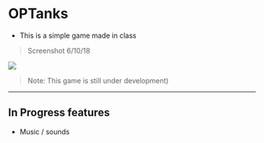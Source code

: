 OPTanks
=============
- This is a simple game made in class

> Screenshot 6/10/18

![](https://i.imgur.com/uoHFzPv.png)
>Note: This game is still under development)
----

In Progress features
-------------
- Music / sounds
